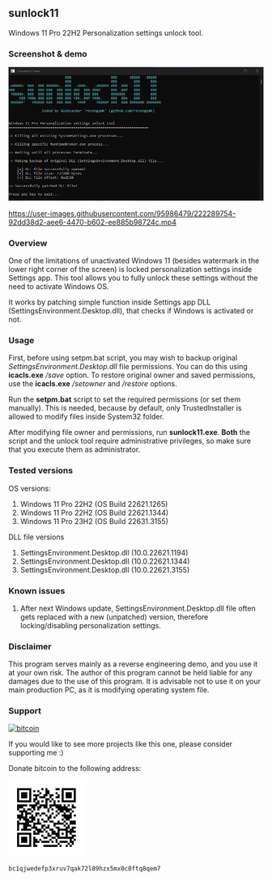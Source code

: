 ## sunlock11

Windows 11 Pro 22H2 Personalization settings unlock tool.

### Screenshot & demo

![sunlock11](img/sunlock11scr.png) 



https://user-images.githubusercontent.com/95986479/222289754-92dd38d2-aee6-4470-b602-ee885b98724c.mp4


### Overview

One of the limitations of unactivated Windows 11 (besides watermark in the lower right corner of the screen) is locked personalization settings inside Settings app. This tool allows you to fully unlock these settings without the need to activate Windows OS.

It works by patching simple function inside Settings app DLL (SettingsEnvironment.Desktop.dll), that checks if Windows is activated or not.

### Usage

First, before using setpm.bat script, you may wish to backup original *SettingsEnvironment.Desktop.dll* file permissions. You can do this using **icacls.exe** */save* option. To restore original owner and saved permissions, use the **icacls.exe** */setowner* and */restore* options.

Run the **setpm.bat** script to set the required permissions (or set them manually). This is needed, because by default, only TrustedInstaller is allowed to modify files inside System32 folder.

After modifying file owner and permissions, run **sunlock11.exe**. **Both** the script and the unlock tool require administrative privileges, so make sure that you execute them as administrator.


### Tested versions

OS versions:

1. Windows 11 Pro 22H2 (OS Build 22621.1265)
2. Windows 11 Pro 22H2 (OS Build 22621.1344)
3. Windows 11 Pro 23H2 (OS Build 22631.3155)

DLL file versions

1. SettingsEnvironment.Desktop.dll (10.0.22621.1194)
2. SettingsEnvironment.Desktop.dll (10.0.22621.1344)
3. SettingsEnvironment.Desktop.dll (10.0.22621.3155)


### Known issues

1. After next Windows update, SettingsEnvironment.Desktop.dll file often gets replaced with a new (unpatched) version, therefore locking/disabling personalization settings.


### Disclaimer

This program serves mainly as a reverse engineering demo, and you use it at your own risk. The author of this program cannot be held liable for any damages due to the use of this program. It is advisable not to use it on your main production PC, as it is modifying operating system file.

### Support

[![bitcoin](https://img.shields.io/badge/donate-bitcoin-EF8E19)](bitcoin:bc1qjwedefp3xruv7qak72l89hzx5mx0c0ftq8qem7)

If you would like to see more projects like this one, please consider supporting me :)  

Donate bitcoin to the following address:

![btcqrcode](img/bcqrcode.png)

```
bc1qjwedefp3xruv7qak72l89hzx5mx0c0ftq8qem7
```
